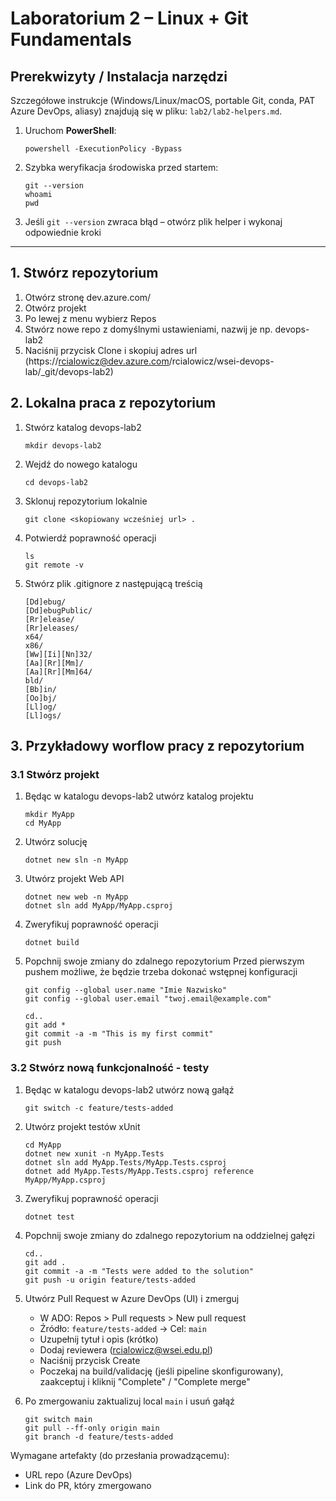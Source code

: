 # Laboratorium 2 – Linux + Git Fundamentals

## Prerekwizyty / Instalacja narzędzi
Szczegółowe instrukcje (Windows/Linux/macOS, portable Git, conda, PAT Azure DevOps, aliasy) znajdują się w pliku: `lab2/lab2-helpers.md`.

1. Uruchom **PowerShell**:
   ```
   powershell -ExecutionPolicy -Bypass
   ```
2. Szybka weryfikacja środowiska przed startem:
   ```
   git --version
   whoami
   pwd
   ```
3. Jeśli `git --version` zwraca błąd – otwórz plik helper i wykonaj odpowiednie kroki

---


## 1. Stwórz repozytorium
1. Otwórz stronę dev.azure.com/<nazwaorganizacji>
2. Otwórz projekt
3. Po lewej z menu wybierz Repos
4. Stwórz nowe repo z domyślnymi ustawieniami, nazwij je np. devops-lab2
5. Naciśnij przycisk Clone i skopiuj adres url (https://rcialowicz@dev.azure.com/rcialowicz/wsei-devops-lab/_git/devops-lab2)

## 2. Lokalna praca z repozytorium
1. Stwórz katalog devops-lab2
   ```
   mkdir devops-lab2
   ```
2. Wejdź do nowego katalogu
   ```
   cd devops-lab2
   ```
3. Sklonuj repozytorium lokalnie
   ```
   git clone <skopiowany wcześniej url> .
   ```
4. Potwierdź poprawność operacji
   ```
   ls
   git remote -v
   ```
5. Stwórz plik .gitignore z następującą treścią
   ```
   [Dd]ebug/
   [Dd]ebugPublic/
   [Rr]elease/
   [Rr]eleases/
   x64/
   x86/
   [Ww][Ii][Nn]32/
   [Aa][Rr][Mm]/
   [Aa][Rr][Mm]64/
   bld/
   [Bb]in/
   [Oo]bj/
   [Ll]og/
   [Ll]ogs/
   ```

## 3. Przykładowy worflow pracy z repozytorium
### 3.1 Stwórz projekt
1. Będąc w katalogu devops-lab2 utwórz katalog projektu
   ```
   mkdir MyApp
   cd MyApp
   ```
2. Utwórz solucję
   ```
   dotnet new sln -n MyApp
   ```
3. Utwórz projekt Web API
   ```
   dotnet new web -n MyApp
   dotnet sln add MyApp/MyApp.csproj
   ```
5. Zweryfikuj poprawność operacji
   ```
   dotnet build
   ```
6. Popchnij swoje zmiany do zdalnego repozytorium
   Przed pierwszym pushem możliwe, że będzie trzeba dokonać wstępnej konfiguracji
   ```
   git config --global user.name "Imie Nazwisko"
   git config --global user.email "twoj.email@example.com"
   ```
   ```
   cd..
   git add *
   git commit -a -m "This is my first commit"
   git push
   ```

### 3.2 Stwórz nową funkcjonalność - testy
1. Będąc w katalogu devops-lab2 utwórz nową gałąź
   ```
   git switch -c feature/tests-added
   ```
2. Utwórz projekt testów xUnit
   ```
   cd MyApp
   dotnet new xunit -n MyApp.Tests
   dotnet sln add MyApp.Tests/MyApp.Tests.csproj
   dotnet add MyApp.Tests/MyApp.Tests.csproj reference MyApp/MyApp.csproj
   ```
5. Zweryfikuj poprawność operacji
   ```
   dotnet test
   ```
6. Popchnij swoje zmiany do zdalnego repozytorium na oddzielnej gałęzi
   ```
   cd..
   git add .
   git commit -a -m "Tests were added to the solution"
   git push -u origin feature/tests-added
   ```
6. Utwórz Pull Request w Azure DevOps (UI) i zmerguj
	- W ADO: Repos > Pull requests > New pull request
	- Źródło: `feature/tests-added` → Cel: `main`
	- Uzupełnij tytuł i opis (krótko)
	- Dodaj reviewera (rcialowicz@wsei.edu.pl)
	- Naciśnij przycisk Create
	- Poczekaj na build/validację (jeśli pipeline skonfigurowany), zaakceptuj i kliknij "Complete" / "Complete merge"

7. Po zmergowaniu zaktualizuj local `main` i usuń gałąź
   ```
   git switch main
   git pull --ff-only origin main
   git branch -d feature/tests-added
   ```

Wymagane artefakty (do przesłania prowadzącemu):
- URL repo (Azure DevOps)
- Link do PR, który zmergowano
